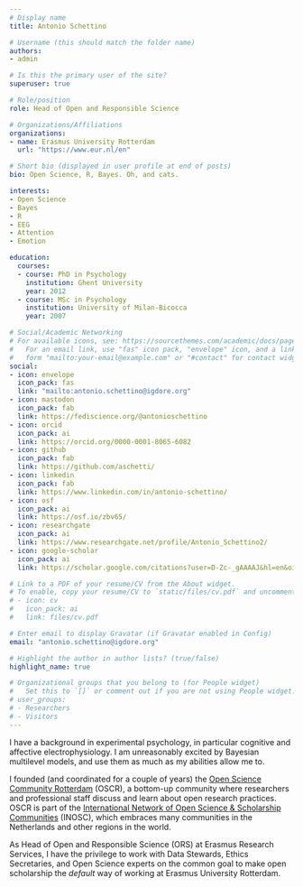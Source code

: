 ```yaml
---
# Display name
title: Antonio Schettino

# Username (this should match the folder name)
authors:
- admin

# Is this the primary user of the site?
superuser: true

# Role/position
role: Head of Open and Responsible Science

# Organizations/Affiliations
organizations:
- name: Erasmus University Rotterdam
  url: "https://www.eur.nl/en"

# Short bio (displayed in user profile at end of posts)
bio: Open Science, R, Bayes. Oh, and cats.

interests:
- Open Science
- Bayes
- R
- EEG
- Attention
- Emotion

education:
  courses:
  - course: PhD in Psychology
    institution: Ghent University
    year: 2012
  - course: MSc in Psychology
    institution: University of Milan-Bicocca
    year: 2007

# Social/Academic Networking
# For available icons, see: https://sourcethemes.com/academic/docs/page-builder/#icons
#   For an email link, use "fas" icon pack, "envelope" icon, and a link in the
#   form "mailto:your-email@example.com" or "#contact" for contact widget.
social:
- icon: envelope
  icon_pack: fas
  link: "mailto:antonio.schettino@igdore.org"
- icon: mastodon
  icon_pack: fab
  link: https://fediscience.org/@antonioschettino
- icon: orcid
  icon_pack: ai
  link: https://orcid.org/0000-0001-8065-6082
- icon: github
  icon_pack: fab
  link: https://github.com/aschetti/
- icon: linkedin
  icon_pack: fab
  link: https://www.linkedin.com/in/antonio-schettino/
- icon: osf
  icon_pack: ai
  link: https://osf.io/zbv65/
- icon: researchgate
  icon_pack: ai
  link: https://www.researchgate.net/profile/Antonio_Schettino2/
- icon: google-scholar
  icon_pack: ai
  link: https://scholar.google.com/citations?user=D-Zc-_gAAAAJ&hl=en&oi=ao/

# Link to a PDF of your resume/CV from the About widget.
# To enable, copy your resume/CV to `static/files/cv.pdf` and uncomment the lines below.
# - icon: cv
#   icon_pack: ai
#   link: files/cv.pdf

# Enter email to display Gravatar (if Gravatar enabled in Config)
email: "antonio.schettino@igdore.org"

# Highlight the author in author lists? (true/false)
highlight_name: true

# Organizational groups that you belong to (for People widget)
#   Set this to `[]` or comment out if you are not using People widget.
# user_groups:
# - Researchers
# - Visitors
---
```


I have a background in experimental psychology, in particular cognitive and affective electrophysiology. I am unreasonably excited by Bayesian multilevel models, and use them as much as my abilities allow me to.

I founded (and coordinated for a couple of years) the [Open Science Community Rotterdam](https://www.openscience-rotterdam.com/) (OSCR), a bottom-up community where researchers and professional staff discuss and learn about open research practices. OSCR is part of the [International Network of Open Science & Scholarship Communities](https://doi.org/10.1093/scipol/scab039) (INOSC), which embraces many communities in the Netherlands and other regions in the world.

As Head of Open and Responsible Science (ORS) at Erasmus Research Services, I have the privilege to work with Data Stewards, Ethics Secretaries, and Open Science experts on the common goal to make open scholarship the _default_ way of working at Erasmus University Rotterdam.


